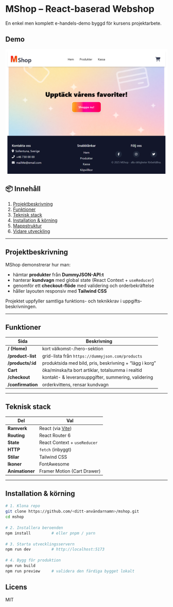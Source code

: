 # MShop – React-baserad Webshop

En enkel men komplett e-handels-demo byggd för kursens projektarbete.

## Demo

![Skärmbild som visar landningssidan](docs/demo.png)

## 📦 Innehåll

1. [Projektbeskrivning](#projektbeskrivning)
2. [Funktioner](#funktioner)
3. [Teknisk stack](#teknisk-stack)
4. [Installation & körning](#installation--körning)
5. [Mappstruktur](#mappstruktur)
6. [Vidare utveckling](#vidare-utveckling)

---

## Projektbeskrivning

MShop demonstrerar hur man:

- hämtar **produkter** från **DummyJSON-API:t**
- hanterar **kundvagn** med global state (React Context + `useReducer`)
- genomför ett **checkout-flöde** med validering och order­bekräftelse
- håller layouten responsiv med **Tailwind CSS**

Projektet uppfyller samtliga funktions- och teknik­krav i uppgifts­beskrivningen.

---

## Funktioner

| Sida              | Beskrivning                                             |
| ----------------- | ------------------------------------------------------- |
| **/ (Home)**      | kort välkomst-/hero-sektion                             |
| **/product-list** | grid-lista från `https://dummyjson.com/products`        |
| **/products/:id** | produktsida med bild, pris, beskrivning + “lägg i korg” |
| **Cart**          | öka/minska/ta bort artiklar, totalsumma i realtid       |
| **/checkout**     | kontakt- & leverans­uppgifter, summering, validering    |
| **/confirmation** | order­kvittens, rensar kundvagn                         |

---

## Teknisk stack

| Del             | Val                                     |
| --------------- | --------------------------------------- |
| **Ramverk**     | React (via [Vite](https://vitejs.dev/)) |
| **Routing**     | React Router 6                          |
| **State**       | React Context + `useReducer`            |
| **HTTP**        | `fetch` (inbyggt)                       |
| **Stilar**      | Tailwind CSS                            |
| **Ikoner**      | FontAwesome                             |
| **Animationer** | Framer Motion (Cart Drawer)             |

---

## Installation & körning

```bash
# 1. Klona repo
git clone https://github.com/<ditt-användarnamn>/mshop.git
cd mshop

# 2. Installera beroenden
npm install         # eller pnpm / yarn

# 3. Starta utvecklingsservern
npm run dev         # http://localhost:5173

# 4. Bygg för produktion
npm run build
npm run preview     # validera den färdiga bygget lokalt
```

## Licens

MIT
